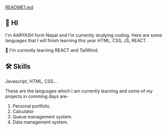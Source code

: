 [README1.md](https://github.com/AaryashDahal/AaryashDahal/files/13198346/README1.md)




## 🚀 HI
I'm AARYASH form Nepal and I'm currently studying coding. Here are some languages that I will finish learning this year  HTML, CSS, JS, REACT.

🧠 I'm currently learning  REACT and TailWind.

## 🛠 Skills
Javascript, HTML, CSS...

These are the langusges which I am currently learning and some of my projects in comming days are-
1. Personal portfolio.
2. Calculator
3. Queue management system.
4. Data management system.



